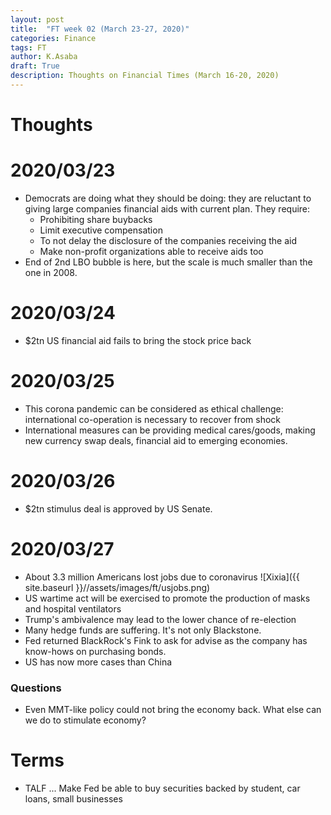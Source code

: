 ```yaml
---
layout: post
title:  "FT week 02 (March 23-27, 2020)"
categories: Finance
tags: FT
author: K.Asaba
draft: True
description: Thoughts on Financial Times (March 16-20, 2020)
---
```


# Thoughts


# 2020/03/23

- Democrats are doing what they should be doing: they are reluctant to giving large companies financial aids with current plan. They require:
    - Prohibiting share buybacks
    - Limit executive compensation
    - To not delay the disclosure of the companies receiving the aid
    - Make non-profit organizations able to receive aids too  
- End of 2nd LBO bubble is here, but the scale is much smaller than the one in 2008.

# 2020/03/24
- $2tn US financial aid fails to bring the stock price back

# 2020/03/25
- This corona pandemic can be considered as ethical challenge: international co-operation is necessary to recover from shock
- International measures can be providing medical cares/goods, making new currency swap deals, financial aid to emerging economies.


# 2020/03/26
- $2tn stimulus deal is approved by US Senate.


# 2020/03/27
- About 3.3 million Americans lost jobs due to coronavirus
![Xixia]({{ site.baseurl }}//assets/images/ft/usjobs.png) 
- US wartime act will be exercised to promote the production of masks and hospital ventilators
- Trump's ambivalence may lead to the lower chance of re-election
- Many hedge funds are suffering. It's not only Blackstone.
- Fed returned BlackRock's Fink to ask for advise as the company has know-hows on purchasing bonds.
- US has now more cases than China


### Questions

- Even MMT-like policy could not bring the economy back. What else can we do to stimulate economy?

# Terms
- TALF ... Make Fed be able to buy securities backed by student, car loans, small businesses
